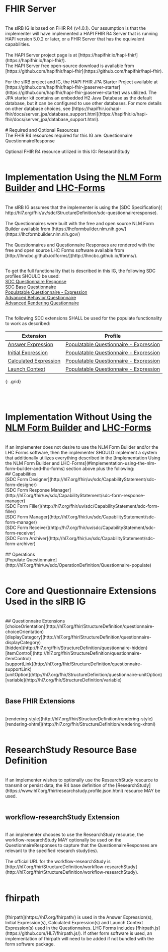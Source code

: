 # FHIR Server
<br>
The sIRB IG is based on FHIR R4 (v4.0.1). Our assumption is that the implementer will have implemented a HAPI FHIR R4 Server that is running HAPI version 5.0.2 or later, or a FHIR Server that has the equivalent capabilities. 
<br>
<br>
The HAPI Server project page is at [https://hapifhir.io/hapi-fhir/](https://hapifhir.io/hapi-fhir/).
<br>
The HAPI Server free open-source download is available from [https://github.com/hapifhir/hapi-fhir](https://github.com/hapifhir/hapi-fhir).
<br>
<br>
For the sIRB project and IG, the HAPI FHIR JPA Starter Project available at [https://github.com/hapifhir/hapi-fhir-jpaserver-starter](https://github.com/hapifhir/hapi-fhir-jpaserver-starter)  was utilized. The JPA starter kit contains an embedded H2 Java Database as the default database, but it can be configured to use other databases. For more details on other database choices, see [https://hapifhir.io/hapi-fhir/docs/server_jpa/database_support.html](https://hapifhir.io/hapi-fhir/docs/server_jpa/database_support.html).
<br>
<br>
# Required and Optional Resources
<br>
The FHIR R4 resources required for this IG are:
Questionnaire
QuestionnaireResponse
<br>
<br>
Optional FHIR R4 resource utilized in this IG:
ResearchStudy
<br>
<br>




# Implementation Using the [NLM Form Builder](https://lhcformbuilder.nlm.nih.gov/) and [LHC-Forms](http://lhncbc.github.io/lforms/)
<br>
The sIRB IG assumes that the implementer is using the [SDC Specification]( http://hl7.org/fhir/uv/sdc/StructureDefinition/sdc-questionnaireresponse).
<br>
<br>
The Questionnaires were built with the free and open source NLM Form Builder available from [https://lhcformbuilder.nlm.nih.gov/](https://lhcformbuilder.nlm.nih.gov/)
<br>
<br>
The Questionnaires and Questionnaire Responses are rendered with the free and open source LHC Forms software available from [http://lhncbc.github.io/lforms/](http://lhncbc.github.io/lforms/).
<br>
<br>

To get the full functionality that is described in this IG, the following SDC profiles SHOULD be used:
<br>
[SDC Questionnaire Response](http://hl7.org/fhir/uv/sdc/StructureDefinition/sdc-questionnaireresponse)
<br>
[SDC Base Questionnaire](http://hl7.org/fhir/uv/sdc/StructureDefinition/sdc-questionnaire)
<br>
[Populatable Questionnaire - Expression](http://hl7.org/fhir/uv/sdc/StructureDefinition/sdc-questionnaire-pop-exp)
<br>
[Advanced Behavior Questionnaire](http://hl7.org/fhir/uv/sdc/StructureDefinition/sdc-questionnaire-behave) 
<br>
[Advanced Rendering Questionnaire](http://hl7.org/fhir/uv/sdc/StructureDefinition/sdc-questionnaire-render)
<br>
<br>

The following SDC extensions SHALL be used for the populate functionality to work as described:

| Extension  | Profile   |  
| -------------------------------------------------------------------------------------------------------- | ------------------------------------------------------------------------------------------------------- | 
| [Answer Expression](http://hl7.org/fhir/uv/sdc/StructureDefinition/sdc-questionnaire-answerExpression)  | [Populatable Questionnaire - Expression](http://hl7.org/fhir/uv/sdc/StructureDefinition/sdc-questionnaire-pop-exp)  |
| [Initial Expression](http://hl7.org/fhir/uv/sdc/StructureDefinition/sdc-questionnaire-initialExpression)    | [Populatable Questionnaire - Expression](http://hl7.org/fhir/uv/sdc/StructureDefinition/sdc-questionnaire-pop-exp) |
| [Calculated Expression](http://hl7.org/fhir/uv/sdc/StructureDefinition/sdc-questionnaire-calculatedExpression)   | [Populatable Questionnaire - Expression](http://hl7.org/fhir/uv/sdc/StructureDefinition/sdc-questionnaire-pop-exp)  |
| [Launch Context](http://hl7.org/fhir/uv/sdc/StructureDefinition/sdc-questionnaire-launchContext)  |   [Populatable Questionnaire - Expression](http://hl7.org/fhir/uv/sdc/StructureDefinition/sdc-questionnaire-pop-exp)  |
{: .grid}

<br>
<br>





# Implementation Without Using the [NLM Form Builder](https://lhcformbuilder.nlm.nih.gov/) and [LHC-Forms](http://lhncbc.github.io/lforms/)
<br>
If an implementer does not desire to use the NLM Form Builder and/or the LHC Forms software, then the implementer SHOULD implement a system that additionally utilizes everything described in the [Implementation Using the NLM Form Builder and LHC-Forms](#implementation-using-the-nlm-form-builder-and-lhc-forms) section above plus the following:
 <br>
## Capabilities
<br>
[SDC Form Designer](http://hl7.org/fhir/uv/sdc/CapabilityStatement/sdc-form-designer)
<br>
[SDC Form Response Manager](http://hl7.org/fhir/uv/sdc/CapabilityStatement/sdc-form-response-manager)
<br>
[SDC Form Filler](http://hl7.org/fhir/uv/sdc/CapabilityStatement/sdc-form-filler)
<br>
[SDC Form Manager](http://hl7.org/fhir/uv/sdc/CapabilityStatement/sdc-form-manager)
<br>
[SDC Form Receiver](http://hl7.org/fhir/uv/sdc/CapabilityStatement/sdc-form-receiver)
<br>
[SDC Form Archiver](http://hl7.org/fhir/uv/sdc/CapabilityStatement/sdc-form-archiver)
<br>
<br>
## Operations
<br>
[Populate Questionnaire](http://hl7.org/fhir/uv/sdc/OperationDefinition/Questionnaire-populate)
<br>
<br>




# Core and Questionnaire Extensions Used in the sIRB IG
<br>
## Questionnaire Extensions
<br>
[choiceOrientation](http://hl7.org/fhir/StructureDefinition/questionnaire-choiceOrientation)
<br>
[displayCategory](http://hl7.org/fhir/StructureDefinition/questionnaire-displayCategory)
<br>
[hidden](http://hl7.org/fhir/StructureDefinition/questionnaire-hidden)
<br>
[itemControl](http://hl7.org/fhir/StructureDefinition/questionnaire-itemControl)
<br>
[supportLink](http://hl7.org/fhir/StructureDefinition/questionnaire-supportLink)
<br>
[unitOption](http://hl7.org/fhir/StructureDefinition/questionnaire-unitOption)
<br>
[variable](http://hl7.org/fhir/StructureDefinition/variable)
<br>
<br>

## Base FHIR Extensions
<br>
[rendering-style](http://hl7.org/fhir/StructureDefinition/rendering-style)
<br>
[rendering-xhtml](http://hl7.org/fhir/StructureDefinition/rendering-xhtml)
<br>
<br>







# ResearchStudy Resource Base Definition
<br>
If an implementer wishes to optionally use the ResearchStudy resource to transmit or persist data, the R4 base definition of the [ResearchStudy](https://www.hl7.org/fhir/researchstudy.profile.json.html) resource MAY be used.
<br>
<br>

## workflow-researchStudy Extension
<br>
If an implementer chooses to use the ResearchStudy resource, the workflow-researchStudy MAY optionally be used on the QuestionnaireResponses to capture that the QuestionnaireResponses are relevant to the specified research study(ies).
<br>
<br>
The official URL for the workflow-researchStudy is [http://hl7.org/fhir/StructureDefinition/workflow-researchStudy](http://hl7.org/fhir/StructureDefinition/workflow-researchStudy).
<br>
<br>

# fhirpath
<br>
[fhirpath](https://hl7.org/fhirpath/) is used in the Answer Expression(s), Initial Expression(s), Calculated Expression(s) and Launch Context Expression(s) used in the Questionnaires. LHC Forms includes [fhirpath.js](https://github.com/HL7/fhirpath.js/). If other form software is used, an implementation of fhirpath will need to be added if not bundled with the form software package.


